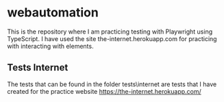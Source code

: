 # webautomation

This is the repository where I am practicing testing with Playwright using TypeScript. I have used the site the-internet.herokuapp.com for practicing with interacting with elements.

## Tests Internet

The tests that can be found in the folder tests\internet are tests that I have created for the practice website https://the-internet.herokuapp.com/
